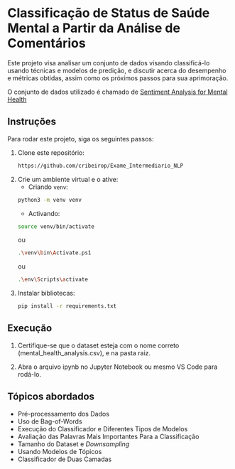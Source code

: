 # Classificação de Status de Saúde Mental a Partir da Análise de Comentários

Este projeto visa analisar um conjunto de dados visando classificá-lo usando técnicas e modelos de predição, e discutir acerca do desempenho e métricas obtidas, assim como os próximos passos para sua aprimoração.

O conjunto de dados utilizado é chamado de [Sentiment Analysis for Mental Health](https://www.kaggle.com/datasets/suchintikasarkar/sentiment-analysis-for-mental-health)

## Instruções

Para rodar este projeto, siga os seguintes passos:

1. Clone este repositório:
    ```bash
    https://github.com/cribeirop/Exame_Intermediario_NLP
    ```
2. Crie um ambiente virtual e o ative:
    - Criando `venv`:
    ```bash
    python3 -m venv venv
    ```
    - Activando:
    ```bash 
    source venv/bin/activate
    ``` 
    ou
    ```bash
    .\venv\bin\Activate.ps1
    ``` 
    ou 
    ```bash
    .\env\Scripts\activate
    ```
3. Instalar bibliotecas:
    ```bash
    pip install -r requirements.txt
    ```

## Execução

1. Certifique-se que o dataset esteja com o nome correto (mental_health_analysis.csv), e na pasta raiz.

2. Abra o arquivo ipynb no Jupyter Notebook ou mesmo VS Code para rodá-lo.

## Tópicos abordados

- Pré-processamento dos Dados
- Uso de Bag-of-Words
- Execução do Classificador e Diferentes Tipos de Modelos
- Avaliação das Palavras Mais Importantes Para a Classificação
- Tamanho do Dataset e _Downsampling_
- Usando Modelos de Tópicos
- Classificador de Duas Camadas